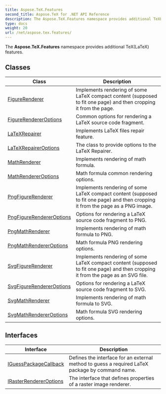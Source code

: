 ```yaml
---
title: Aspose.TeX.Features
second_title: Aspose.TeX for .NET API Reference
description: The Aspose.TeX.Features namespace provides additional TeXLaTeX features
type: docs
weight: 20
url: /net/aspose.tex.features/
---
```

The **Aspose.TeX.Features** namespace provides additional TeX(LaTeX) features.

## Classes

| Class | Description |
| --- | --- |
| [FigureRenderer](./figurerenderer/) | Implements rendering of some LaTeX compact content (supposed to fit one page) and then cropping it from the page. |
| [FigureRendererOptions](./figurerendereroptions/) | Common options for rendering a LaTeX source code fragment. |
| [LaTeXRepairer](./latexrepairer/) | Implements LaTeX files repair feature. |
| [LaTeXRepairerOptions](./latexrepaireroptions/) | The class to provide options to the LaTeX Repairer. |
| [MathRenderer](./mathrenderer/) | Implements rendering of math formula. |
| [MathRendererOptions](./mathrendereroptions/) | Math formula common rendering options. |
| [PngFigureRenderer](./pngfigurerenderer/) | Implements rendering of some LaTeX compact content (supposed to fit one page) and then cropping it from the page as a PNG image. |
| [PngFigureRendererOptions](./pngfigurerendereroptions/) | Options for rendering a LaTeX source code fragment to PNG. |
| [PngMathRenderer](./pngmathrenderer/) | Implements rendering of math formula to PNG. |
| [PngMathRendererOptions](./pngmathrendereroptions/) | Math formula PNG rendering options. |
| [SvgFigureRenderer](./svgfigurerenderer/) | Implements rendering of some LaTeX compact content (supposed to fit one page) and then cropping it from the page as an SVG file. |
| [SvgFigureRendererOptions](./svgfigurerendereroptions/) | Options for rendering a LaTeX source code fragment to SVG. |
| [SvgMathRenderer](./svgmathrenderer/) | Implements rendering of math formula to SVG. |
| [SvgMathRendererOptions](./svgmathrendereroptions/) | Math formula SVG rendering options. |
## Interfaces

| Interface | Description |
| --- | --- |
| [IGuessPackageCallback](./iguesspackagecallback/) | Defines the interface for an external method to guess a required LaTeX package by command name. |
| [IRasterRendererOptions](./irasterrendereroptions/) | The interface that defines properties of a raster image renderer. |


